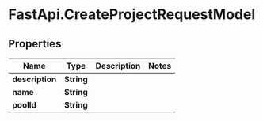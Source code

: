 # FastApi.CreateProjectRequestModel

## Properties

Name | Type | Description | Notes
------------ | ------------- | ------------- | -------------
**description** | **String** |  | 
**name** | **String** |  | 
**poolId** | **String** |  | 


